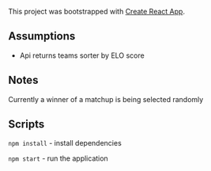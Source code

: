 This project was bootstrapped with [Create React App](https://github.com/facebook/create-react-app).

## Assumptions

 - Api returns teams sorter by ELO score 

## Notes

 Currently a winner of a matchup is being selected randomly

## Scripts
 ```npm install``` - install dependencies
 
 ```npm start``` - run the application
